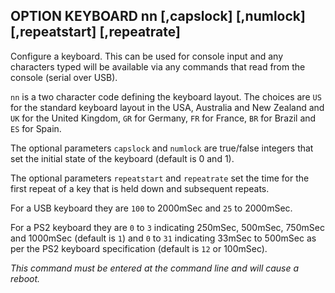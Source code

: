 ## OPTION KEYBOARD nn [,capslock] [,numlock] [,repeatstart] [,repeatrate]

Configure a keyboard. This can be used for console input and any characters typed will be available via any commands that read from the console (serial over USB).

`nn` is a two character code defining the keyboard layout. The choices are `US` for the standard keyboard layout in the USA, Australia and New Zealand and `UK` for the United Kingdom, `GR` for Germany, `FR` for France, `BR` for Brazil and `ES` for Spain.

The optional parameters `capslock` and `numlock` are true/false integers that set the initial state of the keyboard (default is 0 and 1).

The optional parameters `repeatstart` and `repeatrate` set the time for the first repeat of a key that is held down and subsequent repeats.

For a USB keyboard they are `100` to 2000mSec and `25` to 2000mSec. 

For a PS2 keyboard they are `0` to `3` indicating 250mSec, 500mSec, 750mSec and 1000mSec (default is `1`) and `0` to `31` indicating 33mSec to 500mSec as per the PS2 keyboard specification (default is `12` or 100mSec).

*This command must be entered at the command line and will cause a reboot.*